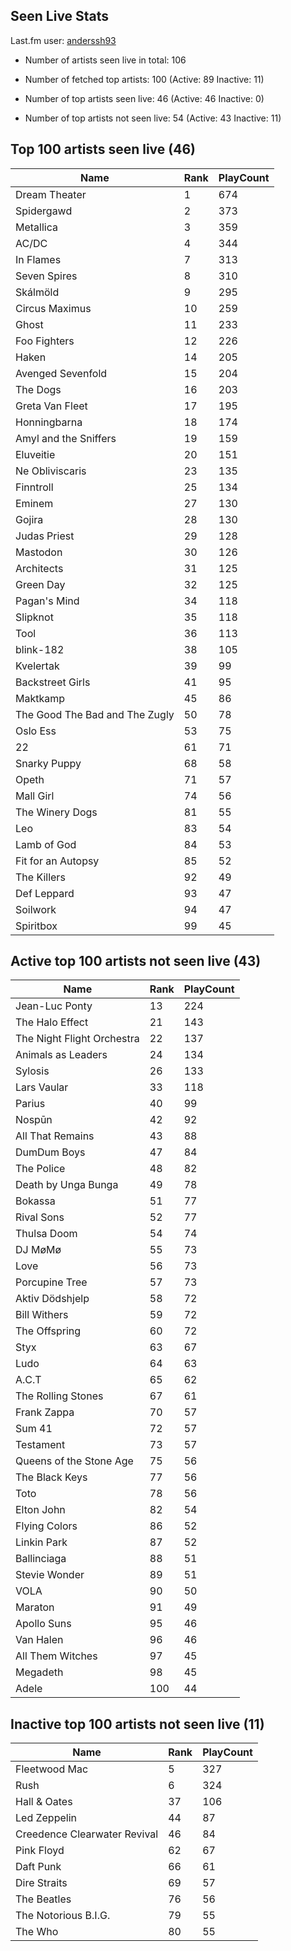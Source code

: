## Seen Live Stats

Last.fm user: [anderssh93](https://www.last.fm/user/anderssh93)

- Number of artists seen live in total: 106

- Number of fetched top artists: 100 (Active: 89 Inactive: 11)

- Number of top artists seen live: 46 (Active: 46 Inactive: 0)

- Number of top artists not seen live: 54 (Active: 43 Inactive: 11)

## Top 100 artists seen live (46)

Name                           | Rank | PlayCount
------------------------------ | ---- | ---------
Dream Theater                  | 1    | 674      
Spidergawd                     | 2    | 373      
Metallica                      | 3    | 359      
AC/DC                          | 4    | 344      
In Flames                      | 7    | 313      
Seven Spires                   | 8    | 310      
Skálmöld                       | 9    | 295      
Circus Maximus                 | 10   | 259      
Ghost                          | 11   | 233      
Foo Fighters                   | 12   | 226      
Haken                          | 14   | 205      
Avenged Sevenfold              | 15   | 204      
The Dogs                       | 16   | 203      
Greta Van Fleet                | 17   | 195      
Honningbarna                   | 18   | 174      
Amyl and the Sniffers          | 19   | 159      
Eluveitie                      | 20   | 151      
Ne Obliviscaris                | 23   | 135      
Finntroll                      | 25   | 134      
Eminem                         | 27   | 130      
Gojira                         | 28   | 130      
Judas Priest                   | 29   | 128      
Mastodon                       | 30   | 126      
Architects                     | 31   | 125      
Green Day                      | 32   | 125      
Pagan's Mind                   | 34   | 118      
Slipknot                       | 35   | 118      
Tool                           | 36   | 113      
blink-182                      | 38   | 105      
Kvelertak                      | 39   | 99       
Backstreet Girls               | 41   | 95       
Maktkamp                       | 45   | 86       
The Good The Bad and The Zugly | 50   | 78       
Oslo Ess                       | 53   | 75       
22                             | 61   | 71       
Snarky Puppy                   | 68   | 58       
Opeth                          | 71   | 57       
Mall Girl                      | 74   | 56       
The Winery Dogs                | 81   | 55       
Leo                            | 83   | 54       
Lamb of God                    | 84   | 53       
Fit for an Autopsy             | 85   | 52       
The Killers                    | 92   | 49       
Def Leppard                    | 93   | 47       
Soilwork                       | 94   | 47       
Spiritbox                      | 99   | 45       

## Active top 100 artists not seen live (43)

Name                       | Rank | PlayCount
-------------------------- | ---- | ---------
Jean-Luc Ponty             | 13   | 224      
The Halo Effect            | 21   | 143      
The Night Flight Orchestra | 22   | 137      
Animals as Leaders         | 24   | 134      
Sylosis                    | 26   | 133      
Lars Vaular                | 33   | 118      
Parius                     | 40   | 99       
Nospūn                     | 42   | 92       
All That Remains           | 43   | 88       
DumDum Boys                | 47   | 84       
The Police                 | 48   | 82       
Death by Unga Bunga        | 49   | 78       
Bokassa                    | 51   | 77       
Rival Sons                 | 52   | 77       
Thulsa Doom                | 54   | 74       
DJ MøMø                    | 55   | 73       
Love                       | 56   | 73       
Porcupine Tree             | 57   | 73       
Aktiv Dödshjelp            | 58   | 72       
Bill Withers               | 59   | 72       
The Offspring              | 60   | 72       
Styx                       | 63   | 67       
Ludo                       | 64   | 63       
A.C.T                      | 65   | 62       
The Rolling Stones         | 67   | 61       
Frank Zappa                | 70   | 57       
Sum 41                     | 72   | 57       
Testament                  | 73   | 57       
Queens of the Stone Age    | 75   | 56       
The Black Keys             | 77   | 56       
Toto                       | 78   | 56       
Elton John                 | 82   | 54       
Flying Colors              | 86   | 52       
Linkin Park                | 87   | 52       
Ballinciaga                | 88   | 51       
Stevie Wonder              | 89   | 51       
VOLA                       | 90   | 50       
Maraton                    | 91   | 49       
Apollo Suns                | 95   | 46       
Van Halen                  | 96   | 46       
All Them Witches           | 97   | 45       
Megadeth                   | 98   | 45       
Adele                      | 100  | 44       

## Inactive top 100 artists not seen live (11)

Name                         | Rank | PlayCount
---------------------------- | ---- | ---------
Fleetwood Mac                | 5    | 327      
Rush                         | 6    | 324      
Hall & Oates                 | 37   | 106      
Led Zeppelin                 | 44   | 87       
Creedence Clearwater Revival | 46   | 84       
Pink Floyd                   | 62   | 67       
Daft Punk                    | 66   | 61       
Dire Straits                 | 69   | 57       
The Beatles                  | 76   | 56       
The Notorious B.I.G.         | 79   | 55       
The Who                      | 80   | 55       
